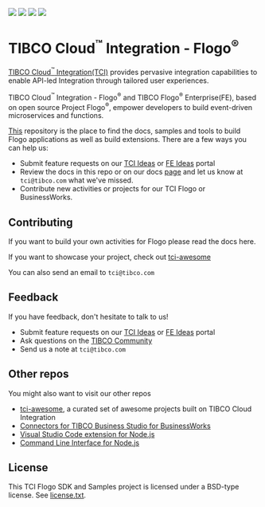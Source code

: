 ![](https://travis-ci.org/TIBCOSoftware/tci-webintegrator.svg)
![](https://img.shields.io/badge/dependencies-up%20to%20date-green.svg)
![](https://img.shields.io/badge/license-BSD%20style-blue.svg)
![](https://img.shields.io/badge/version-1.1.0-ff69b4.svg)

# TIBCO Cloud<sup>&trade;</sup> Integration - Flogo<sup>&reg;</sup>

[TIBCO Cloud<sup>&trade;</sup> Integration(TCI)](https://www.tibco.com/products/tibco-cloud-integration) provides pervasive integration capabilities to enable API-led Integration through tailored user experiences.

TIBCO Cloud<sup>&trade;</sup> Integration - Flogo<sup>&reg;</sup> and TIBCO Flogo<sup>&reg;</sup> Enterprise(FE), based on open source Project Flogo<sup>&reg;</sup>, empower developers to build event-driven microservices and functions.

[This](https://github.com/TIBCOSoftware/tci-flogo) repository is the place to find the docs, samples and tools to build Flogo applications as well as build extensions. There are a few ways you can help us:

* Submit feature requests on our [TCI Ideas](https://ideas.tibco.com/?project=TCI) or [FE Ideas](https://ideas.tibco.com/?project=FE) portal
* Review the docs in this repo or on our docs [page](https://integration.cloud.tibco.com/docs/index.html) and let us know at `tci@tibco.com` what we've missed.
* Contribute new activities or projects for our TCI Flogo or BusinessWorks.

## Contributing
If you want to build your own activities for Flogo please read the docs here.

If you want to showcase your project, check out [tci-awesome](https://github.com/TIBCOSoftware/tci-awesome)

You can also send an email to `tci@tibco.com`

## Feedback
If you have feedback, don't hesitate to talk to us!

* Submit feature requests on our [TCI Ideas](https://ideas.tibco.com/?project=TCI) or [FE Ideas](https://ideas.tibco.com/?project=FE) portal
* Ask questions on the [TIBCO Community](https://community.tibco.com/answers/product/344006)
* Send us a note at `tci@tibco.com`

## Other repos
You might also want to visit our other repos

* [tci-awesome](https://github.com/TIBCOSoftware/tci-awesome), a curated set of awesome projects built on TIBCO Cloud Integration
* [Connectors for TIBCO Business Studio for BusinessWorks](https://github.com/TIBCOSoftware/businessworks-awesome)
* [Visual Studio Code extension for Node.js](https://github.com/TIBCOSoftware/vscode-extension-tci)
* [Command Line Interface for Node.js](https://github.com/TIBCOSoftware/tibcli-node)

## License
This TCI Flogo SDK and Samples project is licensed under a BSD-type license. See [license.txt](license.txt).
